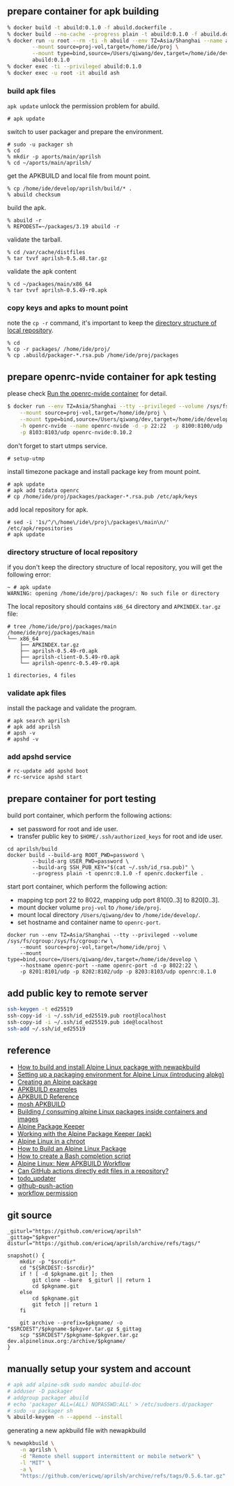 ## prepare container for apk building

```sh
% docker build -t abuild:0.1.0 -f abuild.dockerfile .
% docker build --no-cache --progress plain -t abuild:0.1.0 -f abuild.dockerfile .
% docker run -u root --rm -ti -h abuild --env TZ=Asia/Shanghai --name abuild --privileged \
        --mount source=proj-vol,target=/home/ide/proj \
        --mount type=bind,source=/Users/qiwang/dev,target=/home/ide/develop \
        abuild:0.1.0
% docker exec -ti --privileged abuild:0.1.0
% docker exec -u root -it abuild ash
```

### build apk files

`apk update` unlock the permission problem for abuild.

```shell
# apk update
```

switch to user packager and prepare the environment.
```shell
# sudo -u packager sh
% cd
% mkdir -p aports/main/aprilsh
% cd ~/aports/main/aprilsh/
```

get the APKBUILD and local file from mount point.
```shell
% cp /home/ide/develop/aprilsh/build/* .
% abuild checksum
```

build the apk.
```shell
% abuild -r
% REPODEST=~/packages/3.19 abuild -r
```

validate the tarball.
```shell
% cd /var/cache/distfiles
% tar tvvf aprilsh-0.5.48.tar.gz
```

validate the apk content
```shell
% cd ~/packages/main/x86_64
% tar tvvf aprilsh-0.5.49-r0.apk
```

### copy keys and apks to mount point
note the `cp -r` command, it's important to keep the [directory structure of local repository](#directory-structure-of-local-repository).
```shell
% cd
% cp -r packages/ /home/ide/proj/
% cp .abuild/packager-*.rsa.pub /home/ide/proj/packages
```

## prepare openrc-nvide container for apk testing

please check [Run the openrc-nvide container](https://github.com/ericwq/nvide?tab=readme-ov-file#run-the-openrc-nvide-container) for detail.
```sh
$ docker run --env TZ=Asia/Shanghai --tty --privileged --volume /sys/fs/cgroup:/sys/fs/cgroup:rw \
    --mount source=proj-vol,target=/home/ide/proj \
    --mount type=bind,source=/Users/qiwang/dev,target=/home/ide/develop \
    -h openrc-nvide --name openrc-nvide -d -p 22:22  -p 8100:8100/udp  -p 8101:8101/udp -p 8102:8102/udp \
    -p 8103:8103/udp openrc-nvide:0.10.2
```

don't forget to start utmps service.
```shell
# setup-utmp
```

install timezone package and install package key from mount point.

```shell
# apk update
# apk add tzdata openrc
# cp /home/ide/proj/packages/packager-*.rsa.pub /etc/apk/keys
```

add local repository for apk.
```shell
# sed -i '1s/^/\/home\/ide\/proj\/packages\/main\n/' /etc/apk/repositories
# apk update
```

### directory structure of local repository
if you don't keep the directory structure of local repository, you will get the following error:
```shell
~ # apk update
WARNING: opening /home/ide/proj/packages/: No such file or directory
```

The local repository should contains `x86_64` directory and `APKINDEX.tar.gz` file:
```shell
# tree /home/ide/proj/packages/main
/home/ide/proj/packages/main
└── x86_64
    ├── APKINDEX.tar.gz
    ├── aprilsh-0.5.49-r0.apk
    ├── aprilsh-client-0.5.49-r0.apk
    └── aprilsh-openrc-0.5.49-r0.apk

1 directories, 4 files
```

### validate apk files
install the package and validate the program.

```shell
# apk search aprilsh
# apk add aprilsh
# apsh -v
# apshd -v
```
### add apshd service

```shell
# rc-update add apshd boot
# rc-service apshd start
```
## prepare container for port testing

build port container, which perform the following actions:

- set password for root and ide user.
- transfer public key to `$HOME/.ssh/authorized_keys` for root and ide user.

```shell
cd aprilsh/build
docker build --build-arg ROOT_PWD=password \
        --build-arg USER_PWD=password \
        --build-arg SSH_PUB_KEY="$(cat ~/.ssh/id_rsa.pub)" \
        --progress plain -t openrc:0.1.0 -f openrc.dockerfile .
```

start port container, which perform the following action:

- mapping tcp port 22 to 8022, mapping udp port 810[0..3] to 820[0..3].
- mount docker volume `proj-vol` to `/home/ide/proj`.
- mount local directory `/Users/qiwang/dev` to `/home/ide/develop/`.
- set hostname and container name to `openrc-port`.

```shell
docker run --env TZ=Asia/Shanghai --tty --privileged --volume /sys/fs/cgroup:/sys/fs/cgroup:rw \
    --mount source=proj-vol,target=/home/ide/proj \
    --mount type=bind,source=/Users/qiwang/dev,target=/home/ide/develop \
    --hostname openrc-port --name openrc-port -d -p 8022:22 \
    -p 8201:8101/udp -p 8202:8102/udp -p 8203:8103/udp openrc:0.1.0
```
## add public key to remote server

```sh
ssh-keygen -t ed25519
ssh-copy-id -i ~/.ssh/id_ed25519.pub root@localhost
ssh-copy-id -i ~/.ssh/id_ed25519.pub ide@localhost
ssh-add ~/.ssh/id_ed25519
```

## reference

- [How to build and install Alpine Linux package with newapkbuild](https://www.educative.io/answers/how-to-build-and-install-alpine-linux-package-with-newapkbuild)
- [Setting up a packaging environment for Alpine Linux (introducing alpkg)](https://blog.orhun.dev/alpine-packaging-setup/)
- [Creating an Alpine package](https://wiki.alpinelinux.org/wiki/Creating_an_Alpine_package)
- [APKBUILD examples](https://wiki.alpinelinux.org/wiki/APKBUILD_examples)
- [APKBUILD Reference](https://wiki.alpinelinux.org/wiki/APKBUILD_Reference#Examples)
- [mosh APKBUILD](https://gitlab.alpinelinux.org/alpine/aports/-/blob/master/main/mosh/APKBUILD)
- [Building / consuming alpine Linux packages inside containers and images](https://itsufficient.me/blog/alpine-build)
- [Alpine Package Keeper](https://wiki.alpinelinux.org/wiki/Alpine_Package_Keeper)
- [Working with the Alpine Package Keeper (apk)](https://docs.alpinelinux.org/user-handbook/0.1a/Working/apk.html)
- [Alpine Linux in a chroot](https://wiki.alpinelinux.org/wiki/Alpine_Linux_in_a_chroot)
- [How to Build an Alpine Linux Package](https://www.matthewparris.org/build-an-alpine-package/)
- [How to create a Bash completion script](https://opensource.com/article/18/3/creating-bash-completion-script)
- [Alpine Linux: New APKBUILD Workflow](https://thiagowfx.github.io/2022/01/alpine-linux-new-apkbuild-workflow/)
- [Can GitHub actions directly edit files in a repository?](https://github.com/orgs/community/discussions/25234)
- [todo_updater](https://github.com/logankilpatrick/TODO-List-Updater/blob/master/.github/workflows/todo_updater.yml)
- [github-push-action](https://github.com/ad-m/github-push-action)
- [workflow permission](https://github.com/ericwq/aprilsh/settings/actions)

## git source
```
_giturl="https://github.com/ericwq/aprilsh"
_gittag="$pkgver"
disturl="https://github.com/ericwq/aprilsh/archive/refs/tags/"

snapshot() {
	mkdir -p "$srcdir"
	cd "${SRCDEST:-$srcdir}"
	if ! [ -d $pkgname.git ]; then
		git clone --bare  $_giturl || return 1
		cd $pkgname.git
	else
		cd $pkgname.git
		git fetch || return 1
	fi

	git archive --prefix=$pkgname/ -o "$SRCDEST"/$pkgname-$pkgver.tar.gz $_gittag
	scp "$SRCDEST"/$pkgname-$pkgver.tar.gz dev.alpinelinux.org:/archive/$pkgname/
}
```

## manually setup your system and account
```sh 
# apk add alpine-sdk sudo mandoc abuild-doc
# adduser -D packager
# addgroup packager abuild
# echo 'packager ALL=(ALL) NOPASSWD:ALL' > /etc/sudoers.d/packager
# sudo -u packager sh
% abuild-keygen -n --append --install
```

generating a new apkbuild file with newapkbuild
```sh
% newapkbuild \
    -n aprilsh \
    -d "Remote shell support intermittent or mobile network" \
    -l "MIT" \
    -a \
    "https://github.com/ericwq/aprilsh/archive/refs/tags/0.5.6.tar.gz"
```
